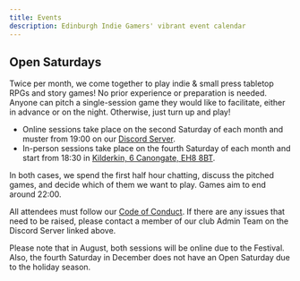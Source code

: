```yaml
---
title: Events
description: Edinburgh Indie Gamers' vibrant event calendar
---
```

## Open Saturdays

Twice per month, we come together to play indie & small press tabletop RPGs and story games! No prior experience or preparation is needed. Anyone can pitch a single-session game they would like to facilitate, either in advance or on the night. Otherwise, just turn up and play!

* Online sessions take place on the second Saturday of each month and muster from 19:00 on our [Discord Server](https://discord.gg/6vNbsq5tSV).
* In-person sessions take place on the fourth Saturday of each month and start from 18:30 in [Kilderkin, 6 Canongate, EH8 8BT](https://kilderkingroup.co.uk/kilderkin-2/).

In both cases, we spend the first half hour chatting, discuss the pitched games, and decide which of them we want to play. Games aim to end around 22:00. 

All attendees must follow our [Code of Conduct](https://edinburgh-indie-gamers.netlify.app/code-of-conduct). If there are any issues that need to be raised, please contact a member of our club Admin Team on the Discord Server linked above. 

Please note that in August, both sessions will be online due to the Festival. Also, the fourth Saturday in December does not have an Open Saturday due to the holiday season. 
